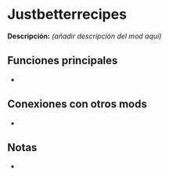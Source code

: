 # Justbetterrecipes

**Descripción:** *(añadir descripción del mod aquí)*

## Funciones principales
- 

## Conexiones con otros mods
- 

## Notas
- 
